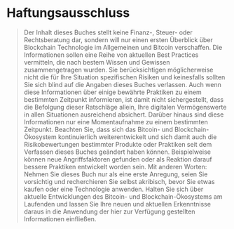 # Haftungsausschluss

> Der Inhalt dieses Buches stellt keine Finanz-, Steuer- oder Rechtsberatung dar, sondern will nur einen ersten Überblick über Blockchain Technologie im Allgemeinen und Bitcoin verschaffen. Die Informationen sollen eine Reihe von aktuellen Best Practices vermitteln, die nach bestem Wissen und Gewissen zusammengetragen wurden. Sie berücksichtigen möglicherweise nicht die für Ihre Situation spezifischen Risiken und keinesfalls sollten Sie sich blind auf die Angaben dieses Buches verlassen. Auch wenn diese Informationen über einige bewährte Praktiken zu einem bestimmten Zeitpunkt informieren, ist damit nicht sichergestellt, dass die Befolgung dieser Ratschläge allein, Ihre digitalen Vermögenswerte in allen Situationen ausreichend absichert. Darüber hinaus sind diese Informationen nur eine Momentaufnahme zu einem bestimmten Zeitpunkt. Beachten Sie, dass sich das Bitcoin- und Blockchain-Ökosystem kontinuierlich weiterentwickelt und sich damit auch die Risikobewertungen bestimmter Produkte oder Praktiken seit dem Verfassen dieses Buches geändert haben können. Beispielweise können neue Angriffsfaktoren gefunden oder als Reaktion darauf bessere Praktiken entwickelt worden sein. Mit anderen Worten: Nehmen Sie dieses Buch nur als eine erste Anregung, seien Sie vorsichtig und recherchieren Sie selbst akribisch, bevor Sie etwas kaufen oder eine Technologie anwenden. Halten Sie sich über aktuelle Entwicklungen des Bitcoin- und Blockchain-Ökosystems am Laufenden und lassen Sie Ihre neuen und aktuellen Erkenntnisse daraus in die Anwendung der hier zur Verfügung gestellten Informationen einfließen.
